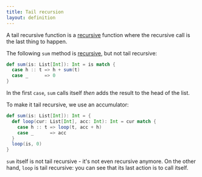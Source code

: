 ```yaml
---
title: Tail recursion
layout: definition
---
```


A tail recursive function is a [recursive] function where the recursive call is the last thing to happen.

The following `sum` method is [recursive], but not tail recursive:

```scala mdoc
def sum(is: List[Int]): Int = is match {
  case h :: t => h + sum(t)
  case _      => 0
}
```

In the first `case`, `sum` calls itself *then* adds the result to the head of the list.

To make it tail recursive, we use an accumulator:

```scala mdoc:reset
def sum(is: List[Int]): Int = {
  def loop(cur: List[Int], acc: Int): Int = cur match {
    case h :: t => loop(t, acc + h)
    case _      => acc
  }
  loop(is, 0)
}
```

`sum` itself is not tail recursive - it's not even recursive anymore. On the other hand, `loop` is tail recursive: you can see that its last action is to call itself.

[recursive]:./recursion.html
